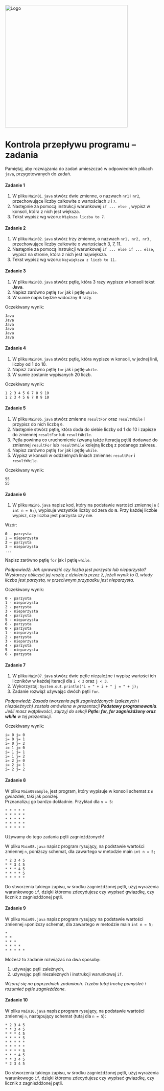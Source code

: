 <img alt="Logo" src="http://coderslab.pl/svg/logo-coderslab.svg" width="400">

#  Kontrola przepływu programu – zadania

Pamiętaj, aby rozwiązania do zadań umieszczać w odpowiednich plikach `java`, przygotowanych do zadań.  

#### Zadanie 1

1. W pliku `Main01.java` stwórz dwie zmienne, o nazwach `nr1` i `nr2`, przechowujące liczby całkowite o wartościach `3` i `7`.
2. Następnie za pomocą instrukcji warunkowej ```if ... else ```, wypisz w konsoli, która z nich jest większa.
3. Tekst wypisz wg wzoru: `Większa liczba to 7.`

#### Zadanie 2

1. W pliku `Main02.java` stwórz trzy zmienne, o nazwach `nr1, nr2, nr3` , przechowujące liczby całkowite o wartościach 3, 7, 11.
2. Następnie za pomocą instrukcji warunkowej `if ... else if ... else`, wypisz na stronie, która z nich jest największa.
3. Tekst wypisz wg wzoru: `Największa z liczb to 11.`

#### Zadanie 3

1. W pliku `Main03.java` stwórz pętlę, która 3 razy wypisze w konsoli tekst **Java**.
2. Napisz zarówno pętlę `for` jak i pętlę `while`.
3. W sumie napis będzie widoczny 6 razy.

Oczekiwany wynik:
````
Java
Java
Java
Java
Java
Java
````

#### Zadanie 4

1. W pliku `Main04.java` stwórz pętlę, która wypisze w konsoli, w jednej linii, liczby od 1 do 10.
2. Napisz zarówno pętlę `for` jak i pętlę `while`.
3. W sumie zostanie wypisanych 20 liczb.

Oczekiwany wynik:
````
1 2 3 4 5 6 7 8 9 10 
1 2 3 4 5 6 7 8 9 10 
````

#### Zadanie 5

1. W pliku `Main05.java` stwórz zmienne `resultFor` oraz `resultWhile` i przypisz do nich liczbę `0`.
2. Następnie stwórz pętlę, która doda do siebie liczby od 1 do 10 i zapisze do zmiennej `resultFor` lub `resultWhile`.
3. Pętla powinna co uruchomienie (zwaną także iteracją pętli) dodawać do zmiennej `resultFor` lub `resultWhile` kolejną liczbę z podanego zakresu.
4. Napisz zarówno pętlę `for` jak i pętlę `while`.
5. Wypisz w konsoli w oddzielnych liniach zmienne: `resultFor` i `resultWhile`.

Oczekiwany wynik:
````
55
55
````

#### Zadanie 6

1. W pliku `Main6.java` napisz kod, który na podstawie wartości zmiennej `n` ( `int n = 6;`),
 wypisuje wszystkie liczby od zera do **n**.
Przy każdej liczbie wypisz, czy  liczba jest parzysta czy nie.  

Wzór:

```
0 – parzysta
1 – nieparzysta
2 – parzysta
3 – nieparzysta
...
```

Napisz zarówno pętlę `for` jak i pętlę `while`.

*Podpowiedź: Jak sprawdzić czy liczba jest parzysta lub nieparzysta?
 Wystarczy obliczyć jej resztę z dzielenia przez `2`,
 jeżeli wynik to 0, wtedy liczba jest parzysta, w przeciwnym przypadku jest nieparzysta.*

Oczekiwany wynik:
````
0 - parzysta
1 - nieparzysta
2 - parzysta
3 - nieparzysta
4 - parzysta
5 - nieparzysta
6 - parzysta
0 - parzysta
1 - nieparzysta
2 - parzysta
3 - nieparzysta
4 - parzysta
5 - nieparzysta
6 - parzysta
````

#### Zadanie 7

1. W pliku `Main07.java` stwórz dwie pętle niezależne i wypisz wartości ich liczników
 w każdej iteracji dla `i < 3` oraz `j < 3`.
2. Wykorzystaj: ```System.out.println("i = " + i + " j = " + j);```
3. Zadanie rozwiąż używając dwóch pętli `for`.

*Podpowiedź: Zasada tworzenia pętli zagnieżdżonych (zależnych i niezależnych) została omówiona w prezentacji
 **Podstawy programowania**. 
 Jeśli masz wątpliwości, zajrzyj do sekcji **Pętle: for, for zagnieżdżony oraz while** w tej prezentacji.*
 
 Oczekiwany wynik:
```
i= 0 j= 0
i= 0 j= 1
i= 0 j= 2
i= 1 j= 0
i= 1 j= 1
i= 1 j= 2
i= 2 j= 0
i= 2 j= 1
i= 2 j= 2
```

#### Zadanie 8

W pliku `Main09Sample`, jest program, który wypisuje w konsoli
schemat z `n` gwiazdek, taki jak poniżej.  
Przeanalizuj go bardzo dokładnie.
Przykład dla  ```n = 5```:

```
* * * * *
* * * * *
* * * * *
* * * * *
* * * * *
```

Używamy do tego zadania pętli zagnieżdżonych! 

W pliku `Main08.java` napisz program rysujący, na podstawie wartości zmiennej `n`, poniższy schemat,
dla zawartego w metodzie main `int n = 5;`

```
* 2 3 4 5
* * 3 4 5
* * * 4 5
* * * * 5
* * * * *
```


Do stworzenia takiego zapisu, w środku zagnieżdżonej pętli, użyj wyrażenia warunkowego `if`, 
dzięki któremu zdecydujesz czy wypisać gwiazdkę, czy licznik z zagnieżdżonej pętli. 

#### Zadanie 9

W pliku `Main09.java` napisz program rysujący na podstawie wartości zmiennej `n`poniższy schemat,
 dla zawartego w metodzie main `int n = 5;`

```
*
* *
* * *
* * * *
* * * * *
```

Możesz to zadanie rozwiązać na dwa sposoby:

1. używając pętli zależnych,
2. używając pętli niezależnych i instrukcji warunkowej `if`.

*Wzoruj się na poprzednich zadaniach. Trzeba tutaj trochę pomyśleć i rozumieć pętle zagnieżdżone.*


#### Zadanie 10 

W pliku `Main10.java` napisz program rysujący, na podstawie wartości zmiennej `n`, następujący schemat (tutaj dla ```n = 5```):

```
* 2 3 4 5
* * 3 4 5
* * * 4 5
* * * * 5
* * * * *
* * * * *
* * * * 5
* * * 4 5
* * 3 4 5
* 2 3 4 5
```

Do stworzenia takiego zapisu, w środku zagnieżdżonej pętli, użyj wyrażenia warunkowego `if`, 
dzięki któremu zdecydujesz czy wypisać gwiazdkę, czy licznik z zagnieżdżonej pętli. 

